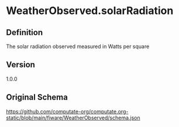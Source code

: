 # WeatherObserved.solarRadiation

## Definition
The solar radiation observed measured in Watts per square

## Version
1.0.0

## Original Schema
https://github.com/computate-org/computate.org-static/blob/main/fiware/WeatherObserved/schema.json
